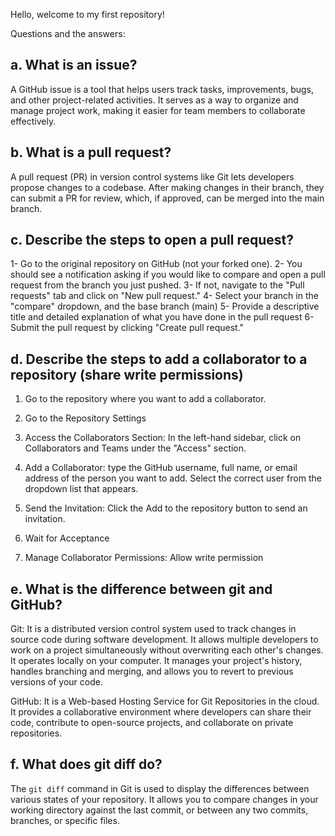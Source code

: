 Hello, welcome to my first repository!

Questions and the answers:

a. What is an issue?
--------------------
A GitHub issue is a tool that helps users track tasks, improvements, bugs, and other project-related activities. It serves as a way to organize and manage project work, making it easier for team members to collaborate effectively.


b. What is a pull request?
--------------------------
A pull request (PR) in version control systems like Git lets developers propose changes to a codebase. After making changes in their branch, they can submit a PR for review, which, if approved, can be merged into the main branch.


c. Describe the steps to open a pull request?
---------------------------------------------
1- Go to the original repository on GitHub (not your forked one).
2- You should see a notification asking if you would like to compare and open a pull request from the branch you just pushed.
3- If not, navigate to the "Pull requests" tab and click on "New pull request."
4- Select your branch in the "compare" dropdown, and the base branch (main)
5- Provide a descriptive title and detailed explanation of what you have done in the pull request 
6- Submit the pull request by clicking "Create pull request." 


 d. Describe the steps to add a collaborator to a repository (share write permissions)
--------------------------------------------------------------------------------------
1. Go to the repository where you want to add a collaborator.

2. Go to the Repository Settings

3. Access the Collaborators Section: In the left-hand sidebar, click on Collaborators and Teams under the "Access" section.

4. Add a Collaborator: type the GitHub username, full name, or email address of the person you want to add.
    Select the correct user from the dropdown list that appears.

5. Send the Invitation: Click the Add <username> to the repository button to send an invitation.

6. Wait for Acceptance

7. Manage Collaborator Permissions: Allow write permission

e. What is the difference between git and GitHub?
-------------------------------------------------
Git: It is a distributed version control system used to track changes in source code during software development. It allows multiple developers to work on a project simultaneously without overwriting each other's changes. It operates locally on your computer. It manages your project's history, handles branching and merging, and allows you to revert to previous versions of your code.

GitHub: It is a Web-based Hosting Service for Git Repositories in the cloud. It provides a collaborative environment where developers can share their code, contribute to open-source projects, and collaborate on private repositories.


f. What does git diff do?
-------------------------
The `git diff` command in Git is used to display the differences between various states of your repository. It allows you to compare changes in your working directory against the last commit, or between any two commits, branches, or specific files.

    
